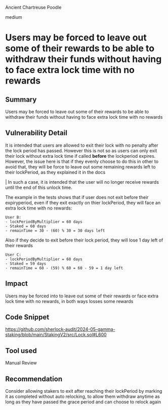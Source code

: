 Ancient Chartreuse Poodle

medium

# Users may be forced to leave out some of their rewards to be able to withdraw their funds without having to face extra lock time with no rewards

## Summary
Users may be forced to leave out some of their rewards to be able to withdraw their funds without having to face extra lock time with no rewards

## Vulnerability Detail
It is intended that users are allowed to exit their lock with no penalty after the lock period has passed. However this is not so as users can only exit their lock without extra lock time if called **before** the lockperiod expires. However, the issue here is that if they evenly choose to do this in other to avoid that, they will be force to leave out some remaining rewards left to their lockPeriod, as they explained it in the docs

| In such a case, it is intended that the user will no longer receive rewards until the end of this unlock time.

 The example in the tests shows that if user does not exit before their expiryperiod, even if they exit exactly on thier lockPeriod, they will face an extra lock time with no rewards:
 ```solidity
 User B:
- lockPeriodByMultiplier = 60 days
- Staked = 60 days
- remainTime = 30 - (60) % 30 = 30 days left
```
Also if they decide to exit before their lock period, they will lose 1 day left of their rewards

```solidity
User C:
- lockPeriodByMultiplier = 60 days
- Staked = 59 days
- remainTime = 60 - (59) % 60 = 60 - 59 = 1 day left
```
## Impact
Users may be forced into to leave out some of their rewards or face extra lock time with no rewards, in both ways losses some rewards

## Code Snippet
https://github.com/sherlock-audit/2024-05-gamma-staking/blob/main/StakingV2/src/Lock.sol#L600

## Tool used

Manual Review

## Recommendation
Consider allowing stakers to exit after reaching their lockPeriod by marking it as completed without auto relocking, to allow them withdraw anytime as long as they have passed the grace period and can choose to relock again
